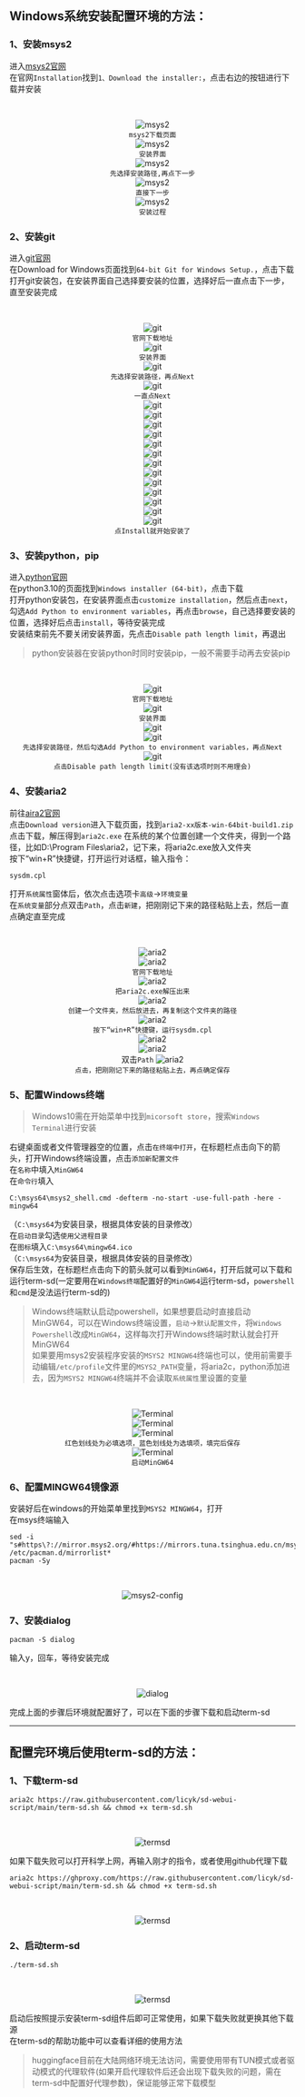 
## Windows系统安装配置环境的方法：  

### 1、安装msys2  
进入[msys2官网](https://www.msys2.org/)  
在官网`Installation`找到`1、Download the installer:`，点击右边的按钮进行下载并安装  

&nbsp;
<div align="center">

![msys2](assets/1.png)  
`msys2下载页面`  
![msys2](assets/2.png)  
`安装界面`  
![msys2](assets/3.png)  
`先选择安装路径,再点下一步`  
![msys2](assets/4.png)  
`直接下一步`  
![msys2](assets/5.png)  
`安装过程`  

</div>

### 2、安装git  
进入[git官网](https://git-scm.com/download/win)  
在Download for Windows页面找到`64-bit Git for Windows Setup.`，点击下载  
打开git安装包，在安装界面自己选择要安装的位置，选择好后一直点击下一步，直至安装完成  

&nbsp;
<div align="center">

![git](assets/6.png)  
`官网下载地址`  
![git](assets/7.png)  
`安装界面`  
![git](assets/8.png)  
`先选择安装路径，再点Next`  
![git](assets/9.png)  
`一直点Next`  
![git](assets/10.png)  
![git](assets/11.png)  
![git](assets/12.png)  
![git](assets/13.png)  
![git](assets/14.png)  
![git](assets/15.png)  
![git](assets/16.png)  
![git](assets/17.png)  
![git](assets/18.png)  
![git](assets/19.png)  
![git](assets/20.png)  
![git](assets/21.png)  
![git](assets/22.png)  
`点Install就开始安装了`  

</div>

### 3、安装python，pip  
进入[python官网](https://www.python.org/downloads/release/python-31011/)    
在python3.10的页面找到`Windows installer (64-bit)`，点击下载  
打开python安装包，在安装界面点击`customize installation`，然后点击`next`，勾选`Add Python to environment variables`，再点击`browse`，自己选择要安装的位置，选择好后点击`install`，等待安装完成  
安装结束前先不要关闭安装界面，先点击`Disable path length limit`，再退出  
>python安装器在安装python时同时安装pip，一般不需要手动再去安装pip

&nbsp;
<div align="center">

![git](assets/22.png)  
`官网下载地址`  
![git](assets/23.png)  
`安装界面`  
![git](assets/24.png)  
![git](assets/25.png)  
`先选择安装路径，然后勾选Add Python to environment variables，再点Next`  
![git](assets/26.png)  
`点击Disable path length limit(没有该选项时则不用理会)`  

</div>

### 4、安装aria2  
前往[aira2官网](http://aria2.github.io/)  
点击`Download version`进入下载页面，找到`aria2-xx版本-win-64bit-build1.zip`点击下载，解压得到`aria2c.exe`
在系统的某个位置创建一个文件夹，得到一个路径，比如D:\Program Files\aria2，记下来，将aria2c.exe放入文件夹  
按下“win+R”快捷键，打开运行对话框，输入指令：  

    sysdm.cpl

打开`系统属性`窗体后，依次点击选项卡`高级`->`环境变量`  
在`系统变量`部分点双击`Path`，点击`新建`，把刚刚记下来的路径粘贴上去，然后一直点确定直至完成  

&nbsp;
<div align="center">

![aria2](assets/27.png)  
![aria2](assets/28.png)  
`官网下载地址`  
![aria2](assets/29.png)  
`把aria2c.exe解压出来`  
![aria2](assets/30.png)  
`创建一个文件夹，然后放进去，再复制这个文件夹的路径`  
![aria2](assets/31.png)  
`按下“win+R”快捷键，运行sysdm.cpl`  
![aria2](assets/32.png)  
![aria2](assets/33.png)  
双击`Path`
![aria2](assets/34.png)  
`点击，把刚刚记下来的路径粘贴上去，再点确定保存`  

</div>

### 5、配置Windows终端  
>Windows10需在开始菜单中找到`micorsoft store`，搜索`Windows Terminal`进行安装

右键桌面或者文件管理器空的位置，点击`在终端中打开`，在标题栏点击向下的箭头，打开Windows终端设置，点击`添加新配置文件`  
在`名称`中填入`MinGW64`  
在`命令行`填入  
```
C:\msys64\msys2_shell.cmd -defterm -no-start -use-full-path -here -mingw64
```
（`C:\msys64`为安装目录，根据具体安装的目录修改）  
在`启动目录`勾选`使用父进程目录`  
在`图标`填入`C:\msys64\mingw64.ico`  
（`C:\msys64`为安装目录，根据具体安装的目录修改）  
保存后生效，在标题栏点击向下的箭头就可以看到`MinGW64`，打开后就可以下载和运行term-sd(一定要用在`Windows终端`配置好的`MinGW64`运行term-sd，`powershell`和`cmd`是没法运行term-sd的)
>Windows终端默认启动powershell，如果想要启动时直接启动MinGW64，可以在Windows终端设置，`启动`->`默认配置文件`，将`Windows Powershell`改成`MinGW64`，这样每次打开Windows终端时默认就会打开MinGW64  
如果要用msys2安装程序安装的`MSYS2 MINGW64`终端也可以，使用前需要手动编辑`/etc/profile`文件里的`MSYS2_PATH`变量，将aria2c，python添加进去，因为`MSYS2 MINGW64`终端并不会读取`系统属性`里设置的变量

&nbsp;
<div align="center">

![Terminal](assets/35.png)  
![Terminal](assets/36.png)  
![Terminal](assets/37.png)  
`红色划线处为必填选项，蓝色划线处为选填项，填完后保存`  
![Terminal](assets/38.png)  
`启动MinGW64`  

</div>

### 6、配置MINGW64镜像源

安装好后在windows的开始菜单里找到`MSYS2 MINGW64`，打开  
在msys终端输入  

    sed -i "s#https\?://mirror.msys2.org/#https://mirrors.tuna.tsinghua.edu.cn/msys2/#g" /etc/pacman.d/mirrorlist*
    pacman -Sy

&nbsp;
<div align="center">

![msys2-config](assets/39.png)  

</div>

### 7、安装dialog

    pacman -S dialog

输入y，回车，等待安装完成  

&nbsp;
<div align="center">

![dialog](assets/40.png)  

</div>

完成上面的步骤后环境就配置好了，可以在下面的步骤下载和启动term-sd  

***

## 配置完环境后使用term-sd的方法：  
### 1、下载term-sd

    aria2c https://raw.githubusercontent.com/licyk/sd-webui-script/main/term-sd.sh && chmod +x term-sd.sh

&nbsp;
<div align="center">

![termsd](assets/41.png)  

</div>

如果下载失败可以打开科学上网，再输入刚才的指令，或者使用github代理下载  

    aria2c https://ghproxy.com/https://raw.githubusercontent.com/licyk/sd-webui-script/main/term-sd.sh && chmod +x term-sd.sh

&nbsp;
<div align="center">

![termsd](assets/42.png)  

</div>

### 2、启动term-sd

    ./term-sd.sh

&nbsp;
<div align="center">

![termsd](assets/43.png)  

</div>

启动后按照提示安装term-sd组件后即可正常使用，如果下载失败就更换其他下载源  
在term-sd的帮助功能中可以查看详细的使用方法  
>huggingface目前在大陆网络环境无法访问，需要使用带有TUN模式或者驱动模式的代理软件(如果开启代理软件后还会出现下载失败的问题，需在term-sd中配置好代理参数)，保证能够正常下载模型

